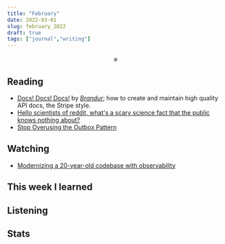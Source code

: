 ```yaml
---
title: "February"
date: 2022-03-01
slug: february_2022
draft: true
tags: ["journal","writing"]
---
```



<center>＊</center>

## Reading

- [Docs! Docs! Docs!](https://brandur.org/nanoglyphs/031-api-docs) by [_Brandur_](https://brandur.org/); how to create and maintain high quality API docs,
  the Stripe style.
- [Hello scientists of reddit, what's a scary science fact that the public knows nothing about?](https://www.reddit.com/r/AskReddit/comments/nj87n3/serious_hello_scientists_of_reddit_whats_a_scary/)
- [Stop Overusing the Outbox Pattern](https://www.squer.at/en/blog/stop-overusing-the-outbox-pattern/)

## Watching

- [Modernizing a 20-year-old codebase with observability](https://www.honeycomb.io/resources/modernizing-a-20-year-old-codebase-with-observability-thanks)

## This week I learned

## Listening

## Stats

